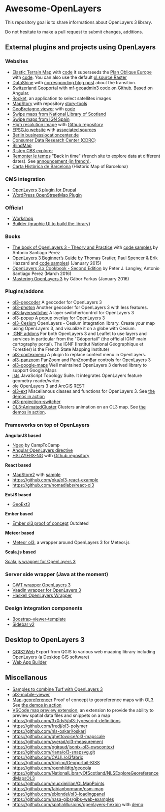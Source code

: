 # Awesome-OpenLayers

This repository goal is to share informations about OpenLayers 3 library.

Do not hesitate to make a pull request to submit changes, additions.


## External plugins and projects using OpenLayers

### Websites

* [Elastic Terrain Map](http://elasticterrain.xyz) with [code](https://github.com/buddebej/elasticterrain)
It superseeds the [Plan Oblique Europe](http://buddebej.de/planobliqueeurope/) with [code](https://github.com/buddebej/ol3-dem). You can also use the default [ol.source.Raster](http://openlayers.org/en/v3.15.1/examples/shaded-relief.html)
* [DataShine](http://datashine.org.uk) with [corresponding blog post](http://oobrien.com/2014/09/openlayers-3/) about the transition.
* [Switzerland Geoportal](http://map.geo.admin.ch) with [mf-geoadmin3 code on Github](https://github.com/geoadmin/mf-geoadmin3). Based on Angular.
* [Rocket](http://mapshup.com/projects/rocket/), an application to select satellites images
* [MapStory](http://mapstory.org/) with repository [story-tools](https://github.com/MapStory/story-tools)
* [GeoBretagne viewer](http://kartenn.region-bretagne.fr/mviewer/) with [code](https://github.com/geobretagne/mviewer)
* [Swipe maps from National Library of Scotland](http://maps.nls.uk/geo/explore/sidebysideswipe.cfm#zoom=5&lat=56.0000&lon=-4.0000&layers=1&right=BingHyb)
* [Swipe maps from IGN Spain](http://www.ign.es/web/mapasantiguos/swipemap.html#map=14/-408575.03/4926060.72/0)
* [High resolution image](http://klokantech.github.io/iiifviewer/) with [Github repository](https://github.com/klokantech/iiifviewer)
* [EPSG.io website](http://epsg.io) with [associated sources](https://github.com/klokantech/epsg.io)
* [Berlin businesslocationcenter.de](http://www.businesslocationcenter.de/wab/maps/main/)
* [Consumer Data Research Center (CDRC)](http://maps.cdrc.ac.uk)
* [BlindMap](http://andreus.valec.net/stuff/blindMap/map.html#eng)
* [3 step CBS explorer](http://stvno.github.io/page/cbsexplorerol/index.html)
* [Remonter le temps](https://remonterletemps.ign.fr/map/basic?x=2.240519&y=48.890371&z=16&layer1=ORTHOIMAGERY.ORTHOPHOTOS&layer2=ORTHOIMAGERY.ORTHOPHOTOS.1950-1965&mode=doubleMap) "Back in time" (french site to explore data at different dates). See [announcement (in french)](http://www.ign.fr/institut/actus/lancement-service-remonter-temps).
* [Carta Històrica de Barcelona](http://cartahistorica.muhba.cat/index.html#map=14/242185/5070759/2010//0/0/0/0) (Historic Map of Barcelona)

### CMS integration

* [OpenLayers 3 plugin for Drupal](https://www.drupal.org/project/openlayers)
* [WordPress OpenStreetMap Plugin](http://wp-osm-plugin.hanblog.net/allgemein/openlayers-3-in-wordpress-osm-plugin/)


### Official

* [Workshop](http://openlayers.org/workshop/)
* [Builder (graphic UI to build the library)](https://github.com/openlayers/builder)

### Books

* [The book of OpenLayers 3 - Theory and Practice](https://leanpub.com/thebookofopenlayers3) with [code samples](http://www.acuriousanimal.com/thebookofopenlayers3/) by Antonio Santiago Perez
* [OpenLayers 3 Beginner’s Guide](https://www.packtpub.com/web-development/openlayers-3-beginner%E2%80%99s-guide) by Thomas Gratier, Paul Spencer & Erik Hazzard and [code samples](http://openlayersbook.github.io)) (January 2015)
* [OpenLayers 3.x Cookbook - Second Edition](https://www.packtpub.com/web-development/openlayers-3x-cookbook-second-edition) by Peter J. Langley, Antonio Santiago Perez (March 2016)
* [Mastering OpenLayers 3](https://www.packtpub.com/web-development/mastering-openlayers-3) by Gábor Farkas (January 2016)


### Plugins/addons

* [ol3-geocoder](https://github.com/jonataswalker/ol3-geocoder) A geocoder for OpenLayers 3
* [ol3-photon](https://github.com/webgeodatavore/ol3-photon) Another geocoder for OpenLayers 3 with less features.
* [ol3-layerswitcher](https://github.com/walkermatt/ol3-layerswitcher) A layer switcher/control for OpenLayers 3
* [ol3-popup](https://github.com/walkermatt/ol3-popup) A popup overlay for OpenLayers 3
* [ol3-Cesium](http://openlayers.org/ol3-cesium/) OpenLayers - Cesium integration library. Create your map using OpenLayers 3, and visualize it on a globe with Cesium.
* [IGNF addons](https://github.com/IGNF/evolution-apigeoportail) For both OpenLayers 3 and Leaflet to use layers and services in particular from the "Géoportail" (the official IGNF main cartography portal). The IGNF (Institut National Géographique et Forestier) is the French State Mapping Institute)
* [ol3-contexmenu](https://github.com/jonataswalker/ol3-contextmenu) A plugin to replace context menu in OpenLayers.
* [ol3-panzoom](https://github.com/mapgears/ol3-panzoom) PanZoom and PanZoomBar controls for OpenLayers 3
* [ol3-google-maps](https://github.com/mapgears/ol3-google-maps) Well maintained OpenLayers 3 derived library to support Google Maps
* [jsts](https://github.com/bjornharrtell/jsts) JavaScript Topology Suite. It integrates OpenLayers feature geometry reader/writer.
* [ole](https://github.com/boundlessgeo/ole/) OpenLayers 3 and ArcGIS REST
* [ol3-ext](https://github.com/Viglino/ol3-ext) Miscellanous classes and functions for OpenLayers 3. See [the demos in action](http://viglino.github.io/ol3-ext/)
* [ol3-projection-switcher](https://github.com/nsidc/ol3-projection-switcher)
* [OL3-AnimatedCluster](https://github.com/Viglino/OL3-AnimatedCluster) Clusters animation on an OL3 map. See [the demos in action](http://viglino.github.io/OL3-AnimatedCluster/).

### Frameworks on top of OpenLayers

**AngularJS based**

* [Ngeo](https://github.com/camptocamp/ngeo) by CampToCamp
* [Angular OpenLayers directive](https://github.com/tombatossals/angular-openlayers-directive)
* [HSLAYERS-NG](http://ng.hslayers.org/) with [Github repository](https://github.com/hslayers/hslayers-ng)

**React based**

* [MapStore2](https://github.com/geosolutions-it/MapStore2) with [sample](http://mapstore2.geo-solutions.it/mapstore/#/viewer/openlayers/0?_k=wzmazu)
* https://github.com/pka/ol3-react-example
* https://github.com/nomadlabs/react-ol3

**ExtJS based**

* [GeoExt3](https://github.com/geoext/geoext3)

**Ember based**

* [Ember ol3 proof of concept](https://github.com/bartvde/ol3-ember) Outdated

**Meteor based**

* [Meteor ol3](https://github.com/MasterAM/meteor-ol3), a wrapper around OpenLayers 3 for Meteor.js

**Scala.js based**

[Scala.js wrapper for OpenLayers 3](https://github.com/maprohu/scalajs-ol3)

### Server side wrapper (Java at the moment)

* [GWT wrapper OpenLayers 3](https://github.com/TDesjardins/gwt-ol3)
* [Vaadin wrapper for OpenLayers 3](https://github.com/VOL3/v-ol3)
* [Haskell OpenLayers Wrapper](https://github.com/olwrapper/olwrapper)

### Design integration components

* [Boostrap-viewer-template](https://github.com/jumpinjackie/bootstrap-viewer-template/)
* [Sidebar v2](https://github.com/Turbo87/sidebar-v2)

## Desktop to OpenLayers 3

* [QGIS2Web](https://github.com/tomchadwin/qgis2web) Export from QGIS to various web maaping library including OpenLayers (a Desktop GIS software)
* [Web App Builder](http://boundlessgeo.com/2015/06/building-openlayers-3-web-app-without-writing-code/)

## Miscellanous

* [Samples to combine Turf with OpenLayers 3](https://github.com/ThomasG77/turf-ol3)
* [ol3-mobile-viewer](https://github.com/sourcepole/ol3-mobile-viewer)
* [Map-georeferencer](https://github.com/Viglino/Map-georeferencer) Proof of concept to georeference maps with OL3. See [the demos in action](http://viglino.github.io/Map-georeferencer/)
* [VSCode map preview extension](https://github.com/jumpinjackie/vscode-map-preview), an extension to provide the ability to preview spatial data files and snippets on a map
* https://github.com/3x0dv5/ol3-typescript-definitions
* https://github.com/fredj/ol3-polymer
* https://github.com/nls-oskari/oskari
* https://github.com/ghettovoice/ol3-mapscale
* https://github.com/syerad/ol3-measurement
* https://github.com/pgiraud/jsonix-ol3-owscontext
* https://github.com/riana/ol3-snapsvg.git
* https://github.com/CALIL/ol3fabric
* https://github.com/Viglino/Geoportail-KISS
* https://github.com/roemhildtg/geocola
* https://github.com/NationalLibraryOfScotland/NLSExploreGeoreferencedMapsOL3
* https://github.com/mucximilian/OLMapPoints
* https://github.com/fabianbormann/osm-map
* https://github.com/eblondel/ol3-loadingpanel
* https://github.com/nasa-gibs/gibs-web-examples
* https://github.com/spatialillusions/openlayers-hexbin with [demo](http://www.spatialillusions.com/Demos/openlayers-hexbin/index.html)
